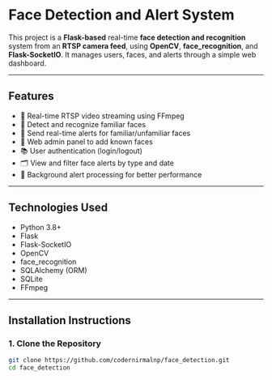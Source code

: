 # Face Detection and Alert System

This project is a **Flask-based** real-time **face detection and recognition** system from an **RTSP camera feed**, using **OpenCV**, **face_recognition**, and **Flask-SocketIO**. It manages users, faces, and alerts through a simple web dashboard.

---

## Features
- 📸 Real-time RTSP video streaming using FFmpeg
- 🧠 Detect and recognize familiar faces
- 🔔 Send real-time alerts for familiar/unfamiliar faces
- 🧩 Web admin panel to add known faces
- 📚 User authentication (login/logout)
- 🗂️ View and filter face alerts by type and date
- 🧵 Background alert processing for better performance

---

## Technologies Used
- Python 3.8+
- Flask
- Flask-SocketIO
- OpenCV
- face_recognition
- SQLAlchemy (ORM)
- SQLite
- FFmpeg

---

## Installation Instructions

### 1. Clone the Repository

```bash
git clone https://github.com/codernirmalnp/face_detection.git
cd face_detection
